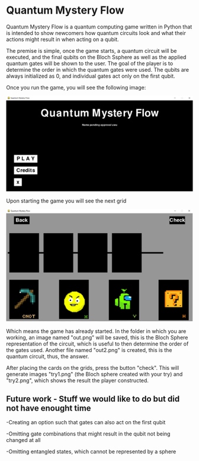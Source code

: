 # Quantum Mystery Flow

Quantum Mystery Flow is a quantum computing game written in Python that is intended to show newcomers how quantum circuits look and what their actions might result in when acting on a qubit. 

The premise is simple, once the game starts, a quantum circuit will be executed, and the final qubits on the Bloch Ssphere as well as the applied quantum gates will be shown to the user. The goal of the player is to determine the order in which the quantum gates were used. The qubits are always initialized as 0, and individual gates act only on the first qubit. 

Once you run the game, you will see the following image:

![QntmMysteryFlow.PNG](https://github.com/iQuHACK/2021_Quacks/blob/dev/sprites/QntmMysteryFlow.PNG)

Upon starting the game you will see the next grid

![cards.PNG](https://github.com/iQuHACK/2021_Quacks/blob/dev/sprites/cards.PNG)

Which means the game has already started. In the folder in which you are working, an image named "out.png" will be saved, this is the Bloch Sphere representation of the circuit, which is useful to then determine the order of the gates used. Another file named "out2.png" is created, this is the quantum circuit, thus, the answer. 

After placing the cards on the grids, press the button "check". This will generate images "try1.png" (the Bloch sphere created with your try) and "try2.png", which shows the result the player constructed. 


## Future work - Stuff we would like to do but did not have enought time
-Creating an option such that gates can also act on the first qubit

-Omitting gate combinations that might result in the qubit not being changed at all

-Omitting entangled states, which cannot be represented by a sphere
